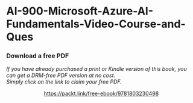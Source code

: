 # AI-900-Microsoft-Azure-AI-Fundamentals-Video-Course-and-Ques
### Download a free PDF

 <i>If you have already purchased a print or Kindle version of this book, you can get a DRM-free PDF version at no cost.<br>Simply click on the link to claim your free PDF.</i>
<p align="center"> <a href="https://packt.link/free-ebook/9781803230498">https://packt.link/free-ebook/9781803230498 </a> </p>